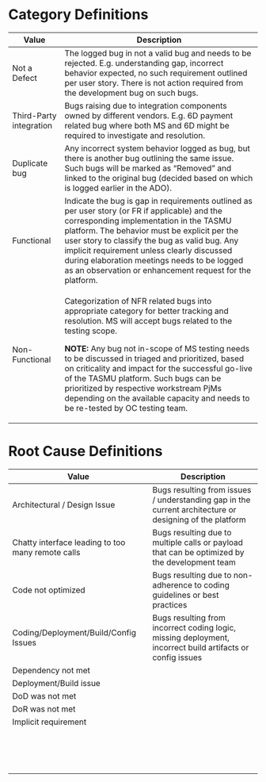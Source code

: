 # Category Definitions

|Value| Description |
|--|--|
| Not a Defect | The logged bug in not a valid bug and needs to be rejected. E.g. understanding gap, incorrect behavior expected, no such requirement outlined per user story. There is not action required from the development bug on such bugs. |
|Third-Party integration  | Bugs raising due to integration components owned by different vendors. E.g. 6D payment related bug where both MS and 6D might be required to investigate and resolution. |
| Duplicate bug | Any incorrect system behavior logged as bug, but there is another bug outlining the same issue. Such bugs will be marked as “Removed” and linked to the original bug (decided based on which is logged earlier in the ADO). |
| Functional | Indicate the bug is gap in requirements outlined as per user story (or FR if applicable) and the corresponding implementation in the TASMU platform. The behavior must be explicit per the user story to classify the bug as valid bug. Any implicit requirement unless clearly discussed during elaboration meetings needs to be logged as an observation or enhancement request for the platform. |
| Non-Functional | <p>Categorization of NFR related bugs into appropriate category for better tracking and resolution. MS will accept bugs related to the testing scope.</p><p>**NOTE:** Any bug not in-scope of MS testing needs to be discussed in triaged and prioritized, based on criticality and impact for the successful go-live of the TASMU platform. Such bugs can be prioritized by respective workstream PjMs depending on the available capacity and needs to be re-tested by OC testing team.</p>|

# Root Cause Definitions
|Value| Description |
|--|--|
|Architectural / Design Issue| Bugs resulting from issues / understanding gap in the current architecture or designing of the platform|
|Chatty interface leading to too many  remote calls|Bugs resulting due to multiple calls or payload that can be optimized by the development team|
|Code not optimized|Bugs resulting due to non-adherence to coding guidelines or best practices|
|Coding/Deployment/Build/Config Issues|Bugs resulting from incorrect coding logic, missing deployment, incorrect build artifacts or config issues|
|Dependency not met||
|Deployment/Build issue||
|DoD was not met||
|DoR was not met||
|Implicit requirement||
|||
|||
|||
|||
|||
|||
|||
|||
|||
|||
|||
|||
|||
|||
|||